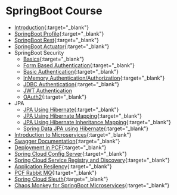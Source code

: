 # SpringBoot Course




- [Introduction](https://praveenorugantitech.blogspot.com/2019/03/introduction-to-spring-boot.html){:target="_blank"}
- [SpringBoot Profile](https://praveenorugantitech.blogspot.com/2019/03/spring-boot-profile.html){:target="_blank"}
- [SpringBoot Rest](https://praveenorugantitech.blogspot.com/2019/06/spring-boot-restful-webservice.html){:target="_blank"}
- [SpringBoot Actuator](https://praveenorugantitech.blogspot.com/2019/08/springboot-actuator.html){:target="_blank"}
- SpringBoot Security
     - [Basics](https://praveenorugantitech.blogspot.com/2019/03/spring-security.html){:target="_blank"}
     - [Form Based Authentication](https://praveenorugantitech.blogspot.com/2019/05/spring-security-form-based.html){:target="_blank"}
     - [Basic Authentication](https://praveenorugantitech.blogspot.com/2019/05/spring-security-basic-authentication.html){:target="_blank"}
     - [InMemory Authentication/Authorization](https://praveenorugantitech.blogspot.com/2019/05/spring-security-inmemory.html){:target="_blank"}
     - [JDBC Authentication](https://praveenorugantitech.blogspot.com/2019/05/spring-security-jdbc-authentication.html){:target="_blank"}
     - [JWT Authentication](https://praveenorugantitech.blogspot.com/2019/05/spring-security-jwt-authentication.html)
     - [OAuth2](https://praveenorugantitech.blogspot.com/2019/05/spring-security-oauth2.html){:target="_blank"}
 - JPA
     - [JPA Using Hibernate](https://praveenorugantitech.blogspot.com/2019/09/jpa-using-hibernate.html){:target="_blank"}
     - [JPA Using Hibernate Mapping](https://praveenorugantitech.blogspot.com/2019/01/hibernate-mapping.html){:target="_blank"}
     - [JPA Using Hibernate Inheritance Mapping](https://praveenorugantitech.blogspot.com/2019/01/hibernate-inheritance-mapping.html){:target="_blank"}
     - [Spring Data JPA using Hibernate](https://praveenorugantitech.blogspot.com/2019/03/spring-data-jpa-integration-with.html){:target="_blank"}
 - [Introduction to Microservices](https://praveenorugantitech.blogspot.com/2019/07/introduction-to-microservices.html){:target="_blank"}
 - [Swagger Documentation](https://praveenorugantitech.blogspot.com/2019/12/microservices-api-documentation-using.html){:target="_blank"}
 - [Deployment in PCF](https://praveenorugantitech.blogspot.com/2019/07/deployment-in-pcf.html){:target="_blank"}
 - [Spring Cloud Config Server](https://praveenorugantitech.blogspot.com/2019/07/config-server-for-pivotal-cloud-foundry.html){:target="_blank"}
 - [Spring Cloud Service Registry and Discovery](https://praveenorugantitech.blogspot.com/2019/04/pcf-service-registry.html){:target="_blank"}
 - [Application Resilency](https://praveenorugantitech.blogspot.com/2019/09/netflix-hystrix-circuit-breaker.html){:target="_blank"}
 - [PCF Rabbit MQ](https://praveenorugantitech.blogspot.com/2019/05/pcf-rabbit-mq.html){:target="_blank"}
 - [Spring Cloud Sleuth](https://praveenorugantitech.blogspot.com/2019/09/spring-cloud-sleuth-for-tracing.html){:target="_blank"}
 - [Chaos Monkey for SpringBoot Microservices](https://praveenorugantitech.blogspot.com/2019/12/chaos-monkey-for-spring-boot.html){:target="_blank"}




